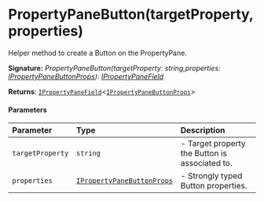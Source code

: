 # PropertyPaneButton(targetProperty,properties)

Helper method to create a Button on the PropertyPane.

**Signature:** _PropertyPaneButton(targetProperty: string,properties: [IPropertyPaneButtonProps](../sp-client-preview/ipropertypanebuttonprops.md)): [IPropertyPaneField](../sp-client-preview/ipropertypanefield.md)<IPropertyPaneButtonProps>_

**Returns**: [`IPropertyPaneField`](../sp-client-preview/ipropertypanefield.md)<[`IPropertyPaneButtonProps`](../sp-client-preview/ipropertypanebuttonprops.md)>



#### Parameters


| Parameter	   | Type    | Description |
|:-------------|:---------------|:------------|
| `targetProperty`    | `string` | - Target property the Button is associated to. |
| `properties`    | [`IPropertyPaneButtonProps`](../sp-client-preview/ipropertypanebuttonprops.md) | - Strongly typed Button properties. |

